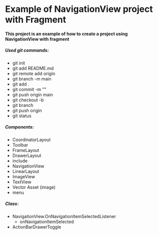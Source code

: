 # Example of NavigationView project with Fragment





#### This project is an example of how to create a project using NavigationView with fragment



##### Used git commands:

- git init
- git add README.md
- git remote add origin <address>
- git branch -m main
- git add .
- git commit -m "<description>"
- git push origin main
- git checkout -b <name>
- git branch
- git push origin <name>
- git status



##### Components:

- CoordinatorLayout
- Toolbar
- FrameLayout
- DrawerLayout
- include
- NavigationView
- LinearLayout
- ImageView
- TextView
- Vector Asset (image)
- menu



##### Class:

- NavigationView.OnNavigationItemSelectedListener
  	- onNavigationItemSelected
- ActionBarDrawerToggle






















